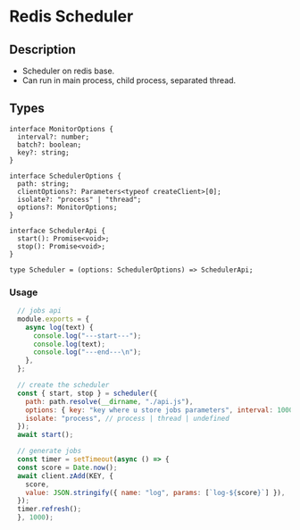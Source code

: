 # Redis Scheduler

## Description
- Scheduler on redis base.
- Can run in main process, child process, separated thread.

## Types
`interface MonitorOptions {`\
`  interval?: number;`\
`  batch?: boolean;`\
`  key?: string;`\
`}`

`interface SchedulerOptions {`\
`  path: string;`\
`  clientOptions?: Parameters<typeof createClient>[0];`\
`  isolate?: "process" | "thread";`\
`  options?: MonitorOptions;`\
`}`

`interface SchedulerApi {`\
`  start(): Promise<void>;`\
`  stop(): Promise<void>;`\
`}`

`type Scheduler = (options: SchedulerOptions) => SchedulerApi;`

### Usage


```js
  // jobs api
  module.exports = {
    async log(text) {
      console.log("---start---");
      console.log(text);
      console.log("---end---\n");
    },
  };

  // create the scheduler
  const { start, stop } = scheduler({
    path: path.resolve(__dirname, "./api.js"),
    options: { key: "key where u store jobs parameters", interval: 1000 },
    isolate: "process", // process | thread | undefined
  });
  await start();

  // generate jobs
  const timer = setTimeout(async () => {
  const score = Date.now();
  await client.zAdd(KEY, {
    score,
    value: JSON.stringify({ name: "log", params: [`log-${score}`] }),
  });
  timer.refresh();
  }, 1000);
```